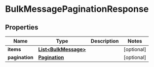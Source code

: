 # BulkMessagePaginationResponse

## Properties
Name | Type | Description | Notes
------------ | ------------- | ------------- | -------------
**items** | [**List&lt;BulkMessage&gt;**](BulkMessage.md) |  |  [optional]
**pagination** | [**Pagination**](Pagination.md) |  |  [optional]
